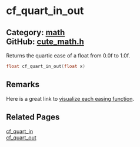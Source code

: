[//]: # (This file is automatically generated by Cute Framework's docs parser.)
[//]: # (Do not edit this file by hand!)
[//]: # (See: https://github.com/RandyGaul/cute_framework/blob/master/samples/docs_parser.cpp)
[](../header.md ':include')

# cf_quart_in_out

Category: [math](/api_reference?id=math)  
GitHub: [cute_math.h](https://github.com/RandyGaul/cute_framework/blob/master/include/cute_math.h)  
---

Returns the quartic ease of a float from 0.0f to 1.0f.

```cpp
float cf_quart_in_out(float x)
```

## Remarks

Here is a great link to [visualize each easing function](https://easings.net/).

## Related Pages

[cf_quart_in](/math/cf_quart_in.md)  
[cf_quart_out](/math/cf_quart_out.md)  
